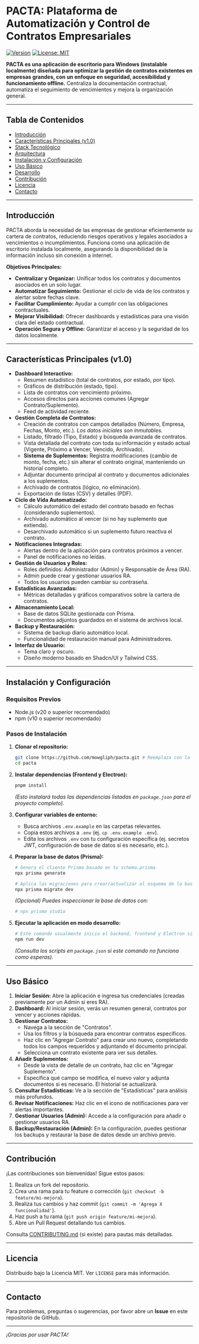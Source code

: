 # PACTA: Plataforma de Automatización y Control de Contratos Empresariales

[![Version](https://img.shields.io/badge/version-1.0.0-blue.svg)](package.json) [![License: MIT](https://img.shields.io/badge/License-MIT-blue.svg)](LICENSE)
<!-- TODO: Añadir badges de estado de build/CI cuando esté configurado -->

**PACTA es una aplicación de escritorio para Windows (instalable localmente) diseñada para optimizar la gestión de contratos existentes en empresas grandes, con un enfoque en seguridad, accesibilidad y funcionamiento offline.** Centraliza la documentación contractual, automatiza el seguimiento de vencimientos y mejora la organización general.

<!-- TODO: Insertar un logo o captura de pantalla principal aquí -->

---

## Tabla de Contenidos

- [Introducción](#introducción)
- [Características Principales (v1.0)](#características-principales-v10)
- [Stack Tecnológico](#stack-tecnológico)
- [Arquitectura](#arquitectura)
- [Instalación y Configuración](#instalación-y-configuración)
- [Uso Básico](#uso-básico)
- [Desarrollo](#desarrollo)
- [Contribución](#contribución)
- [Licencia](#licencia)
- [Contacto](#contacto)

---

## Introducción

PACTA aborda la necesidad de las empresas de gestionar eficientemente su cartera de contratos, reduciendo riesgos operativos y legales asociados a vencimientos o incumplimientos. Funciona como una aplicación de escritorio instalada localmente, asegurando la disponibilidad de la información incluso sin conexión a internet.

**Objetivos Principales:**
- **Centralizar y Organizar:** Unificar todos los contratos y documentos asociados en un solo lugar.
- **Automatizar Seguimiento:** Gestionar el ciclo de vida de los contratos y alertar sobre fechas clave.
- **Facilitar Cumplimiento:** Ayudar a cumplir con las obligaciones contractuales.
- **Mejorar Visibilidad:** Ofrecer dashboards y estadísticas para una visión clara del estado contractual.
- **Operación Segura y Offline:** Garantizar el acceso y la seguridad de los datos localmente.

---

## Características Principales (v1.0)

<!-- TODO: Insertar GIFs o capturas de pantalla de las características clave -->

- **Dashboard Interactivo:**
  - Resumen estadístico (total de contratos, por estado, por tipo).
  - Gráficos de distribución (estado, tipo).
  - Lista de contratos con vencimiento próximo.
  - Accesos directos para acciones comunes (Agregar Contrato/Suplemento).
  - Feed de actividad reciente.
- **Gestión Completa de Contratos:**
  - Creación de contratos con campos detallados (Número, Empresa, Fechas, Monto, etc.). *Los datos iniciales son inmutables.*
  - Listado, filtrado (Tipo, Estado) y búsqueda avanzada de contratos.
  - Vista detallada del contrato con toda su información y estado actual (Vigente, Próximo a Vencer, Vencido, Archivado).
  - **Sistema de Suplementos:** Registra modificaciones (cambio de monto, fecha, etc.) sin alterar el contrato original, manteniendo un historial completo.
  - Adjuntar documento principal al contrato y documentos adicionales a los suplementos.
  - Archivado de contratos (lógico, no eliminación).
  - Exportación de listas (CSV) y detalles (PDF).
- **Ciclo de Vida Automatizado:**
  - Cálculo automático del estado del contrato basado en fechas (considerando suplementos).
  - Archivado automático al vencer (si no hay suplemento que extienda).
  - Desarchivado automático si un suplemento futuro reactiva el contrato.
- **Notificaciones Integradas:**
  - Alertas dentro de la aplicación para contratos próximos a vencer.
  - Panel de notificaciones no leídas.
- **Gestión de Usuarios y Roles:**
  - Roles definidos: Administrador (Admin) y Responsable de Área (RA).
  - Admin puede crear y gestionar usuarios RA.
  - Todos los usuarios pueden cambiar su contraseña.
- **Estadísticas Avanzadas:**
  - Métricas detalladas y gráficos comparativos sobre la cartera de contratos.
- **Almacenamiento Local:**
  - Base de datos SQLite gestionada con Prisma.
  - Documentos adjuntos guardados en el sistema de archivos local.
- **Backup y Restauración:**
  - Sistema de backup diario automático local.
  - Funcionalidad de restauración manual para Administradores.
- **Interfaz de Usuario:**
  - Tema claro y oscuro.
  - Diseño moderno basado en Shadcn/UI y Tailwind CSS.

---

## Instalación y Configuración

### Requisitos Previos
- Node.js (v20 o superior recomendado)
- npm (v10 o superior recomendado)

### Pasos de Instalación

1.  **Clonar el repositorio:**
    ```bash
    git clone https://github.com/mowgliph/pacta.git # Reemplaza con la URL correcta
    cd pacta
    ```

2.  **Instalar dependencias (Frontend y Electron):**
    ```bash
    pnpm install
    ```
    *(Esto instalará todas las dependencias listadas en `package.json` para el proyecto completo).*

3.  **Configurar variables de entorno:**
    - Busca archivos `.env.example` en las carpetas relevantes.
    - Copia estos archivos a `.env` (ej. `cp .env.example .env`).
    - Edita los archivos `.env` con tu configuración específica (ej. secretos JWT, configuración de base de datos si es necesario, etc.).

4.  **Preparar la base de datos (Prisma):**
    ```bash
    # Genera el cliente Prisma basado en tu schema.prisma
    npx prisma generate

    # Aplica las migraciones para crear/actualizar el esquema de la base de datos SQLite
    npx prisma migrate dev
    ```
    *(Opcional) Puedes inspeccionar la base de datos con:*
    ```bash
    # npx prisma studio
    ```

5.  **Ejecutar la aplicación en modo desarrollo:**
    ```bash
    # Este comando usualmente inicia el backend, frontend y Electron simultáneamente
    npm run dev
    ```
    *(Consulta los scripts en `package.json` si este comando no funciona como esperas).*


---

## Uso Básico

1.  **Iniciar Sesión:** Abre la aplicación e ingresa tus credenciales (creadas previamente por un Admin si eres RA).
2.  **Dashboard:** Al iniciar sesión, verás un resumen general, contratos por vencer y acciones rápidas.
3.  **Gestionar Contratos:**
    *   Navega a la sección de "Contratos".
    *   Usa los filtros y la búsqueda para encontrar contratos específicos.
    *   Haz clic en "Agregar Contrato" para crear uno nuevo, completando todos los campos requeridos y adjuntando el documento principal.
    *   Selecciona un contrato existente para ver sus detalles.
4.  **Añadir Suplementos:**
    *   Desde la vista de detalle de un contrato, haz clic en "Agregar Suplemento".
    *   Especifica qué campo se modifica, el nuevo valor y adjunta documentos si es necesario. El historial se actualizará.
5.  **Consultar Estadísticas:** Ve a la sección de "Estadísticas" para análisis más profundos.
6.  **Revisar Notificaciones:** Haz clic en el icono de notificaciones para ver alertas importantes.
7.  **Gestionar Usuarios (Admin):** Accede a la configuración para añadir o gestionar usuarios RA.
8.  **Backup/Restauración (Admin):** En la configuración, puedes gestionar los backups y restaurar la base de datos desde un archivo previo.

---

## Contribución

¡Las contribuciones son bienvenidas! Sigue estos pasos:

1.  Realiza un fork del repositorio.
2.  Crea una rama para tu feature o corrección (`git checkout -b feature/mi-mejora`).
3.  Realiza tus cambios y haz commit (`git commit -m 'Agrega X funcionalidad'`).
4.  Haz push a tu rama (`git push origin feature/mi-mejora`).
5.  Abre un Pull Request detallando tus cambios.

Consulta [CONTRIBUTING.md](CONTRIBUTING.md) (si existe) para pautas más detalladas.

---

## Licencia

Distribuido bajo la Licencia MIT. Ver `LICENSE` para más información.

---

## Contacto

Para problemas, preguntas o sugerencias, por favor abre un **Issue** en este repositorio de GitHub.

---

*¡Gracias por usar PACTA!*